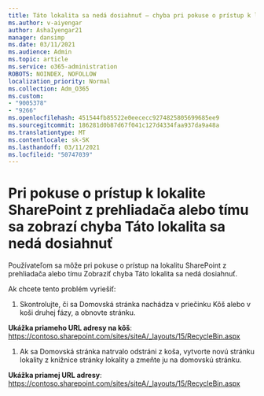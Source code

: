 ```yaml
---
title: Táto lokalita sa nedá dosiahnuť – chyba pri pokuse o prístup k lokalite SharePoint z prehliadača alebo tímu
ms.author: v-aiyengar
author: AshaIyengar21
manager: dansimp
ms.date: 03/11/2021
ms.audience: Admin
ms.topic: article
ms.service: o365-administration
ROBOTS: NOINDEX, NOFOLLOW
localization_priority: Normal
ms.collection: Adm_O365
ms.custom:
- "9005378"
- "9266"
ms.openlocfilehash: 451544fb85522e0eececc9274825805699685ee9
ms.sourcegitcommit: 186281d0b87d67f041c127d4334faa937da9a48a
ms.translationtype: MT
ms.contentlocale: sk-SK
ms.lasthandoff: 03/11/2021
ms.locfileid: "50747039"
---
```

# <a name="this-site-cant-be-reached-error-when-trying-to-access-sharepoint-site-from-browser-or-teams"></a>Pri pokuse o prístup k lokalite SharePoint z prehliadača alebo tímu sa zobrazí chyba Táto lokalita sa nedá dosiahnuť

Používateľom sa môže pri pokuse o prístup na lokalitu SharePoint z prehliadača alebo tímu Zobraziť chyba Táto lokalita sa nedá dosiahnuť. 

Ak chcete tento problém vyriešiť: 

1. Skontrolujte, či sa Domovská stránka nachádza v priečinku Kôš alebo v koši druhej fázy, a obnovte stránku.

**Ukážka priameho URL adresy na kôš**: https://contoso.sharepoint.com/sites/siteA/_layouts/15/RecycleBin.aspx

1. Ak sa Domovská stránka natrvalo odstráni z koša, vytvorte novú stránku lokality z knižnice stránky lokality a zmeňte ju na domovskú stránku. 

**Ukážka priamej URL adresy**: https://contoso.sharepoint.com/sites/siteA/_layouts/15/RecycleBin.aspx